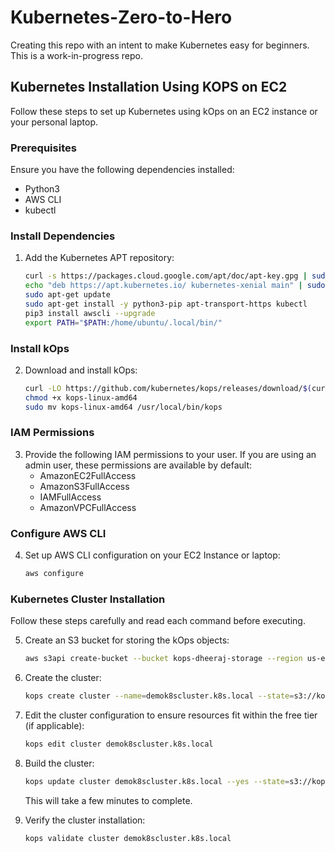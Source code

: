 # Kubernetes-Zero-to-Hero

Creating this repo with an intent to make Kubernetes easy for beginners. This is a work-in-progress repo.

## Kubernetes Installation Using KOPS on EC2

Follow these steps to set up Kubernetes using kOps on an EC2 instance or your personal laptop.

### Prerequisites

Ensure you have the following dependencies installed:
- Python3
- AWS CLI
- kubectl

### Install Dependencies

1. Add the Kubernetes APT repository:
    ```sh
    curl -s https://packages.cloud.google.com/apt/doc/apt-key.gpg | sudo apt-key add -
    echo "deb https://apt.kubernetes.io/ kubernetes-xenial main" | sudo tee -a /etc/apt/sources.list.d/kubernetes.list
    sudo apt-get update
    sudo apt-get install -y python3-pip apt-transport-https kubectl
    pip3 install awscli --upgrade
    export PATH="$PATH:/home/ubuntu/.local/bin/"
    ```

### Install kOps

2. Download and install kOps:
    ```sh
    curl -LO https://github.com/kubernetes/kops/releases/download/$(curl -s https://api.github.com/repos/kubernetes/kops/releases/latest | grep tag_name | cut -d '"' -f 4)/kops-linux-amd64
    chmod +x kops-linux-amd64
    sudo mv kops-linux-amd64 /usr/local/bin/kops
    ```

### IAM Permissions

3. Provide the following IAM permissions to your user. If you are using an admin user, these permissions are available by default:
    - AmazonEC2FullAccess
    - AmazonS3FullAccess
    - IAMFullAccess
    - AmazonVPCFullAccess

### Configure AWS CLI

4. Set up AWS CLI configuration on your EC2 Instance or laptop:
    ```sh
    aws configure
    ```

### Kubernetes Cluster Installation

Follow these steps carefully and read each command before executing.

5. Create an S3 bucket for storing the kOps objects:
    ```sh
    aws s3api create-bucket --bucket kops-dheeraj-storage --region us-east-1
    ```

6. Create the cluster:
    ```sh
    kops create cluster --name=demok8scluster.k8s.local --state=s3://kops-dheeraj-storage --zones=us-east-1a --node-count=1 --node-size=t2.micro --master-size=t2.micro --master-volume-size=8 --node-volume-size=8
    ```

7. Edit the cluster configuration to ensure resources fit within the free tier (if applicable):
    ```sh
    kops edit cluster demok8scluster.k8s.local
    ```

8. Build the cluster:
    ```sh
    kops update cluster demok8scluster.k8s.local --yes --state=s3://kops-dheeraj-storage
    ```
    This will take a few minutes to complete.

9. Verify the cluster installation:
    ```sh
    kops validate cluster demok8scluster.k8s.local
    ```
